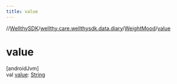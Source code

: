 ```yaml
---
title: value
---
```

//[WellthySDK](../../../index.html)/[wellthy.care.wellthysdk.data.diary](../index.html)/[WeightMood](index.html)/[value](value.html)



# value



[androidJvm]\
val [value](value.html): [String](https://kotlinlang.org/api/latest/jvm/stdlib/kotlin/-string/index.html)




